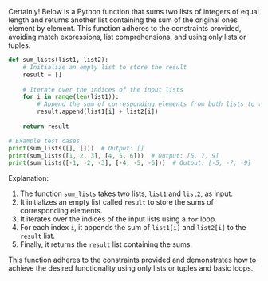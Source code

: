 Certainly! Below is a Python function that sums two lists of integers of equal length and returns another list containing the sum of the original ones element by element. This function adheres to the constraints provided, avoiding match expressions, list comprehensions, and using only lists or tuples.

```python
def sum_lists(list1, list2):
    # Initialize an empty list to store the result
    result = []
    
    # Iterate over the indices of the input lists
    for i in range(len(list1)):
        # Append the sum of corresponding elements from both lists to the result list
        result.append(list1[i] + list2[i])
    
    return result

# Example test cases
print(sum_lists([], []))  # Output: []
print(sum_lists([1, 2, 3], [4, 5, 6]))  # Output: [5, 7, 9]
print(sum_lists([-1, -2, -3], [-4, -5, -6]))  # Output: [-5, -7, -9]
```

Explanation:
1. The function `sum_lists` takes two lists, `list1` and `list2`, as input.
2. It initializes an empty list called `result` to store the sums of corresponding elements.
3. It iterates over the indices of the input lists using a `for` loop.
4. For each index `i`, it appends the sum of `list1[i]` and `list2[i]` to the `result` list.
5. Finally, it returns the `result` list containing the sums.

This function adheres to the constraints provided and demonstrates how to achieve the desired functionality using only lists or tuples and basic loops.